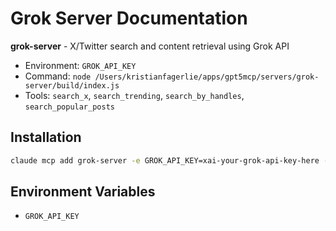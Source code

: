 # Grok Server Documentation

**grok-server** - X/Twitter search and content retrieval using Grok API
- Environment: `GROK_API_KEY`
- Command: `node /Users/kristianfagerlie/apps/gpt5mcp/servers/grok-server/build/index.js`
- Tools: `search_x`, `search_trending`, `search_by_handles`, `search_popular_posts`

## Installation

```bash
claude mcp add grok-server -e GROK_API_KEY=xai-your-grok-api-key-here -- node /Users/kristianfagerlie/apps/fplai/servers/grok-server/build/index.js
```

## Environment Variables
- `GROK_API_KEY`